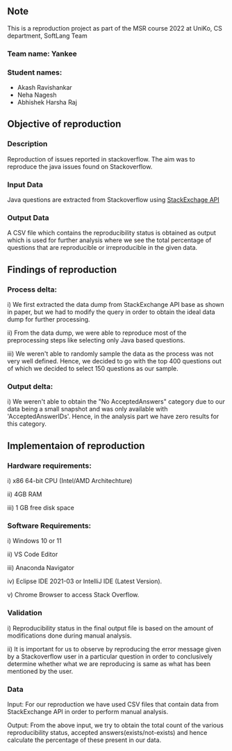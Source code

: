 

## Note
This is a reproduction project as part of the MSR course 2022 at UniKo, CS department, SoftLang Team

### Team name: Yankee
### Student names: 
- Akash Ravishankar
- Neha Nagesh
- Abhishek Harsha Raj

## Objective of reproduction

### Description
Reproduction of issues reported in stackoverflow. The aim was to reproduce the java issues found on Stackoverflow.

### Input Data
Java questions are extracted from Stackoverflow using [StackExchage API](https://api.stackexchange.com/docs/search#fromdate=2020-01-01&todate=2022-07-25&order=desc&sort=activity&tagged=java&filter=default&site=stackoverflow&run=true)

### Output Data
A CSV file which contains the reproducibility status is obtained as output which is used for further analysis where we see the total percentage of questions that are reproducible or irreproducible in the given data. 


## Findings of reproduction

### Process delta:

i) We first extracted the data dump from StackExchange API base as shown in paper, but we had to modify the query in order to obtain the ideal data dump for further processing. 

ii) From the data dump, we were able to reproduce most of the preprocessing steps like selecting only Java based questions.

iii) We weren't able to randomly sample the data as the process was not very well defined. Hence, we decided to go with the top 400 questions out of which we decided to select 150 questions as our sample.



### Output delta:

i) We weren't able to obtain the "No AcceptedAnswers" category due to our data being a small snapshot and was only available with 'AcceptedAnswerIDs'. Hence, in the analysis part we have zero results for this category.


## Implementaion of reproduction

### Hardware requirements:
i) x86 64-bit CPU (Intel/AMD Architechture)

ii) 4GB RAM 

iii) 1 GB free disk space

### Software Requirements:
i) Windows 10 or 11

ii) VS Code Editor

iii) Anaconda Navigator

iv) Eclipse IDE 2021-03 or IntelliJ IDE (Latest Version).

v) Chrome Browser to access Stack Overflow.


### Validation

i) Reproducibility status in the final output file is based on the amount of modifications done during manual analysis.

ii) It is important for us to observe by reproducing the error message given by a Stackoverflow user in a particular question in order to conclusively determine whether what we are reproducing is same as what has been mentioned by the user.

### Data

Input: For our reproduction we have used CSV files that contain data from StackExchange API in order to perform manual analysis.

Output: From the above input, we try to obtain the total count of the various reproducibility status, accepted answers(exists/not-exists) and hence calculate the percentage of these present in our data.







